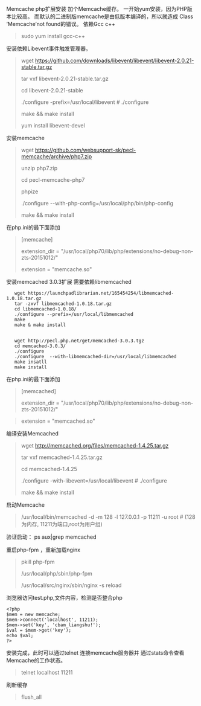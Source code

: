 Memcache     php扩展安装 加个Memcache缓存。
一开始yum安装，因为PHP版本比较高。
而默认的二进制版memcache是由低版本编译的，所以就造成 Class ‘Memcache’not found的错误。
依赖Gcc c++
> sudo yum install gcc-c++

安装依赖Libevent事件触发管理器。
>  wget https://github.com/downloads/libevent/libevent/libevent-2.0.21-stable.tar.gz
>  
> tar vxf libevent-2.0.21-stable.tar.gz
> 
> cd libevent-2.0.21-stable
> 
> ./configure -prefix=/usr/local/libevent    # ./configure
> 
> make && make install
> 
> yum install libevent-devel


安装memcache

>  
>  wget https://github.com/websupport-sk/pecl-memcache/archive/php7.zip 
>  
>  unzip php7.zip 
>  
>  cd  pecl-memcache-php7
>  
>  phpize
>  
>  ./configure --with-php-config=/usr/local/php/bin/php-config
>  
>  make && make install

在php.ini的最下面添加
> [memcache]
> 
> extension_dir = "/usr/local/php70/lib/php/extensions/no-debug-non-zts-20151012/"
> 
> extension = "memcache.so"

安装memcached 3.0.3扩展
需要依赖libmemcached
    
       wget https://launchpadlibrarian.net/165454254/libmemcached-1.0.18.tar.gz	
       tar -zxvf libmemcached-1.0.18.tar.gz 
       cd libmemcached-1.0.18/
       ./configure --prefix=/usr/local/libmemcached  
       make 
       make & make install
    
    
       wget http://pecl.php.net/get/memcached-3.0.3.tgz
       cd memcached-3.0.3/
       ./configure 
       ./configure  --with-libmemcached-dir=/usr/local/libmemcached
       make insatll
       make install
在php.ini的最下面添加
> [memcached]
> 
> extension_dir = "/usr/local/php70/lib/php/extensions/no-debug-non-zts-20151012/"

> extension = "memcached.so"





编译安装Memcached
> wget http://memcached.org/files/memcached-1.4.25.tar.gz
> 
> tar vxf memcached-1.4.25.tar.gz
> 
> cd memcached-1.4.25
> 
> ./configure -with-libevent=/usr/local/libevent   # ./configure
> 
> make && make install

启动Memcache
>  /usr/local/bin/memcached -d -m 128 -l 127.0.0.1 -p 11211 -u root   # (128为内存, 11211为端口,root为用户组)

验证启动：
ps aux|grep memcached


重启php-fpm ，重新加载nginx
> pkill php-fpm
> 
>/usr/local/php/sbin/php-fpm 
>
>/usr/local/src/nginx/sbin/nginx -s reload

浏览器访问test.php,文件内容，检测是否整合php

	<?php
    $mem = new memcache;
    $mem->connect('localhost', 11211);
    $mem->set('key', 'cbam_liangshu!');
    $val = $mem->get('key');
    echo $val;
    ?>

安装完成，此时可以通过telnet 连接memcache服务器并 通过stats命令查看Memcache的工作状态。
> telnet localhost 11211

刷新缓存
> flush_all
